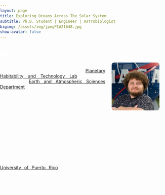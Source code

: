 ```yaml
---
layout: page
title: Exploring Oceans Across The Solar System
subtitle: Ph.D. Student | Engineer | Astrobiologist
bigimg: /assets/img/jpegPIA21048.jpg
show-avatar: false
---
```


<head>
<style>
body {
  background-image: url('/assets/img/37394246471_9534b3d0a3_o.jpg');
  background-size: cover;
  background-repeat: no-repeat;
  background-attachment: fixed;
  background-position: center;
  color: white; /* Ensures text is readable */
  margin: 0;
  padding: 0;
}

.overlay {
  position: fixed;
  top: 0;
  left: 0;
  width: 100%;
  height: 100%;
  background: rgba(255, 255, 255, 0.2); /* White with opacity */
  backdrop-filter: blur(10px); /* Frosted glass effect */
  z-index: -1; /* Make sure it is behind all content */
}

@media only screen and (max-width: 580px) {
  .full {
    display: block;
    width: 100%;
    border: 5px solid white;
  }
}
table {
  border-collapse: collapse;
  border: 5px solid white;
}
th, td {
  border-collapse: collapse;
  border: 5px solid white;
}
h3 {
  text-rendering: optimizeLegibility;
  margin-bottom: 21px;
}
p {
  text-rendering: optimizeLegibility;
  margin-bottom: 21px;
  text-align: justify;
}
.bio img {
  float: right;
  margin-left: 20px;
  margin-bottom: 20px;
  border-radius: 8px;
}
.bio p {
  text-align: justify;
}
</style>
</head>

<body>
<div class="overlay"></div>

## Bio
<div class="bio">
  <img src="/assets/img/JorgeCoppin3.jpg" width="30%" alt="Jorge Coppin-Massanet">
  <p>
    I am a first-generation Geological Sciences and Astronomy grad student in the <a href="https://schmidt.astro.cornell.edu/">Planetary Habitability and Technology Lab</a> at Cornell University's <a href="https://www.eas.cornell.edu/eas">Earth and Atmospheric Sciences Department</a>, where I work under the guidance of Dr. Britney Schmidt. My research endeavors encompass a wide spectrum of subjects such as exploring the potential for extraterrestrial life in icy moons, designing and testing new instrumentation for detecting biosignatures in extreme environments, and understanding the impacts of climate change on the biodiversity of Earth's polar regions. My work embodies a passion for understanding the limits and extent of life on Earth and the rest of our Solar System, with a particular emphasis on making accessible open-science available to underrepresented communities, advocating for climate justice, and decolonizing scientific practices.
    <br><br>
    Before joining Cornell, I earned my B.S. in Mechanical Engineering from the <a href="https://www.uprm.edu/portada/">University of Puerto Rico</a>, where I developed a strong foundation in engineering principles and gained valuable research experience.
    <br><br>
    If you're interested in learning more about my work and projects, please check out the links below!
  </p>
</div>

<center>
  <a href="/publications" class="button buttonblack-fixed" style="text-decoration: non
